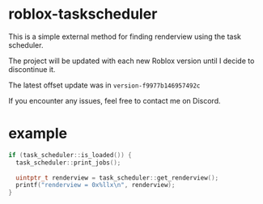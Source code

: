 # roblox-taskscheduler
This is a simple external method for finding renderview using the task scheduler.

The project will be updated with each new Roblox version until I decide to discontinue it.

The latest offset update was in ```version-f9977b146957492c```

If you encounter any issues, feel free to contact me on Discord.
# example
```c++
if (task_scheduler::is_loaded()) {
  task_scheduler::print_jobs();
  
  uintptr_t renderview = task_scheduler::get_renderview();
  printf("renderview = 0x%llx\n", renderview);
}
```
